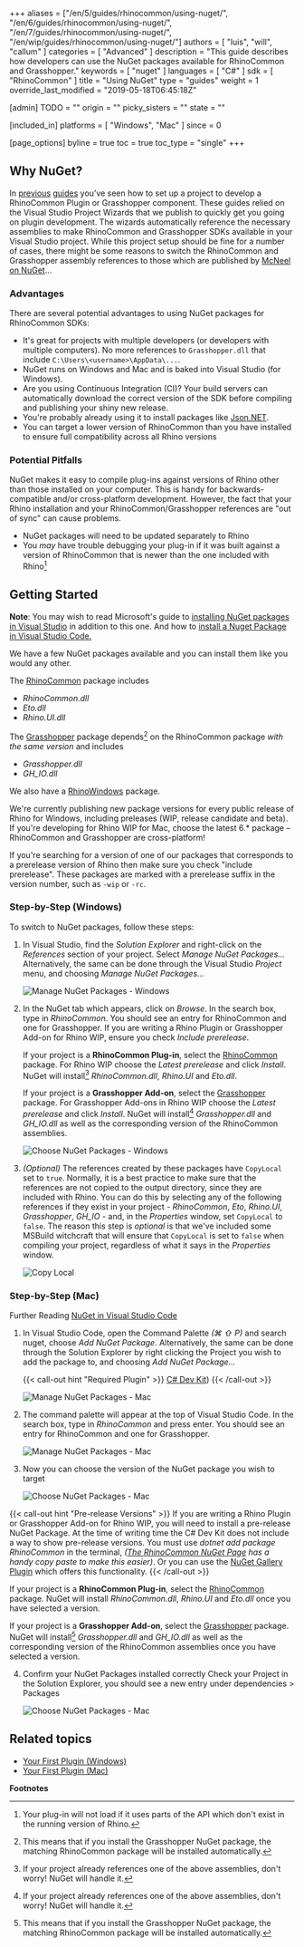 +++
aliases = ["/en/5/guides/rhinocommon/using-nuget/", "/en/6/guides/rhinocommon/using-nuget/", "/en/7/guides/rhinocommon/using-nuget/", "/en/wip/guides/rhinocommon/using-nuget/"]
authors = [ "luis", "will", "callum" ]
categories = [ "Advanced" ]
description = "This guide describes how developers can use the NuGet packages available for RhinoCommon and Grasshopper."
keywords = [ "nuget" ]
languages = [ "C#" ]
sdk = [ "RhinoCommon" ]
title = "Using NuGet"
type = "guides"
weight = 1
override_last_modified = "2019-05-18T06:45:18Z"

[admin]
TODO = ""
origin = ""
picky_sisters = ""
state = ""

[included_in]
platforms = [ "Windows", "Mac" ]
since = 0

[page_options]
byline = true
toc = true
toc_type = "single"
+++


## Why NuGet?

In [previous](/guides/rhinocommon/your-first-plugin-windows/) [guides](/guides/rhinocommon/your-first-plugin-mac/) you’ve seen how to set up a project to develop a RhinoCommon Plugin or Grasshopper component.  These guides relied on the Visual Studio Project Wizards that we publish to quickly get you going on plugin development.  The wizards automatically reference the necessary assemblies to make RhinoCommon and Grasshopper SDKs available in your Visual Studio project.  While this project setup should be fine for a number of cases, there might be some reasons to switch the RhinoCommon and Grasshopper assembly references to those which are published by [McNeel on NuGet](https://www.nuget.org/profiles/McNeel)...

### Advantages

There are several potential advantages to using NuGet packages for RhinoCommon SDKs:

* It's great for projects with multiple developers (or developers with multiple computers). No more references to `Grasshopper.dll` that include `C:\Users\<username>\AppData\...`.
* NuGet runs on Windows and Mac and is baked into Visual Studio (for Windows).
* Are you using Continuous Integration (CI)?  Your build servers can automatically download the correct version of the SDK before compiling and publishing your shiny new release.
* You're probably already using it to install packages like [Json.NET](https://www.nuget.org/packages/newtonsoft.json).
* You can target a lower version of RhinoCommon than you have installed to ensure full compatibility across all Rhino versions

### Potential Pitfalls

NuGet makes it easy to compile plug-ins against versions of Rhino other than those installed on your computer. This is handy for backwards-compatible and/or cross-platform development. However, the fact that your Rhino installation and your RhinoCommon/Grasshopper references are "out of sync" can cause problems.

* NuGet packages will need to be updated separately to Rhino
* You _may_ have trouble debugging your plug-in if it was built against a version of RhinoCommon that is newer than the one included with Rhino[^a]

## Getting Started

<div class="bs-callout">

<strong>Note</strong>: You may wish to read Microsoft's guide to <a href="https://docs.microsoft.com/en-gb/nuget/quickstart/use-a-package">installing NuGet packages in Visual Studio</a> in addition to this one.
And how to <a href="https://code.visualstudio.com/docs/csharp/package-management">install a Nuget Package in Visual Studio Code.</a>

</div>

We have a few NuGet packages available and you can install them like you would any other. 

The [RhinoCommon] package includes

* *RhinoCommon.dll*
* *Eto.dll*
* *Rhino.UI.dll*

The [Grasshopper] package depends[^1] on the RhinoCommon package _with the same version_ and includes

* *Grasshopper.dll*
* *GH_IO.dll*

We also have a [RhinoWindows](https://www.nuget.org/packages/RhinoWindows) package.

We're currently publishing new package versions for every public release of Rhino for Windows, including preleases (WIP, release candidate and beta). If you're developing for Rhino WIP for Mac, choose the latest 6.* package – RhinoCommon and Grasshopper are cross-platform!

If you're searching for a version of one of our packages that corresponds to a prerelease version of Rhino then make sure you check "include prerelease". These packages are marked with a prerelease suffix in the version number, such as `-wip` or `-rc`.

### Step-by-Step (Windows)

To switch to NuGet packages, follow these steps:

1. In Visual Studio, find the *Solution Explorer* and right-click on the *References* section of your project. Select *Manage NuGet Packages...* Alternatively, the same can be done through the Visual Studio *Project* menu, and choosing *Manage NuGet Packages...*

    ![Manage NuGet Packages - Windows](/images/using-nuget-01.png)

2. In the NuGet tab which appears, click on *Browse*. In the search box, type in *RhinoCommon*. You should see an entry for RhinoCommon and one for Grasshopper. If you are writing a Rhino Plugin or Grasshopper Add-on for Rhino WIP, ensure you check *Include prerelease*.

    If your project is a **RhinoCommon Plug-in**, select the [RhinoCommon] package. For Rhino WIP choose the *Latest prerelease* and click *Install*. NuGet will install[^2] *RhinoCommon.dll*, *Rhino.UI* and *Eto.dll*.

    If your project is a **Grasshopper Add-on**, select the [Grasshopper] package. For Grasshopper Add-ons in Rhino WIP choose the *Latest prerelease* and click *Install*. NuGet will install[^2] *Grasshopper.dll* and *GH_IO.dll* as well as the corresponding version of the RhinoCommon assemblies.

    ![Choose NuGet Packages - Windows](/images/using-nuget-02.png)

3. *(Optional)* The references created by these packages have `CopyLocal` set to `true`.  Normally, it is a best practice to make sure that the references are not copied to the output directory, since they are included with Rhino. You can do this by selecting any of the following references if they exist in your project - *RhinoCommon*, *Eto*, *Rhino.UI*, *Grasshopper*, *GH_IO* - and, in the *Properties* window, set `CopyLocal` to `false`.  The reason this step is *optional* is that we've included some MSBuild witchcraft that will ensure that `CopyLocal` is set to `false` when compiling your project, regardless of what it says in the *Properties* window.

    ![Copy Local](/images/using-nuget-03.png)


### Step-by-Step (Mac)
Further Reading [NuGet in Visual Studio Code](https://code.visualstudio.com/docs/csharp/package-management)

1. In Visual Studio Code, open the Command Palette _(⌘ ⇧ P)_ and search nuget, choose *Add NuGet Package*. Alternatively, the same can be done through the Solution Explorer  by right clicking the Project you wish to add the package to, and choosing *Add NuGet Package...*

    {{< call-out hint "Required Plugin" >}}
[C# Dev Kit](https://marketplace.visualstudio.com/items?itemName=ms-dotnettools.csdevkit))
    {{< /call-out >}}

    ![Manage NuGet Packages - Mac](/images/using-nuget-04.png)


2. The command palette will appear at the top of Visual Studio Code. In the search box, type in *RhinoCommon* and press enter. You should see an entry for RhinoCommon and one for Grasshopper.

    ![Manage NuGet Packages - Mac](/images/using-nuget-05.png)

3. Now you can choose the version of the NuGet package you wish to target

    ![Choose NuGet Packages - Mac](/images/using-nuget-06.png)

{{< call-out hint "Pre-release Versions" >}}
If you are writing a Rhino Plugin or Grasshopper Add-on for Rhino WIP, you will need to install a pre-release NuGet Package.
At the time of writing time the C# Dev Kit does not include a way to show pre-release versions.
You must use _dotnet add package RhinoCommon_ in the terminal, _([The RhinoCommon NuGet Page](https://www.nuget.org/packages/rhinocommon) has a handy copy paste to make this easier)_.
Or you can use the [NuGet Gallery Plugin](https://marketplace.visualstudio.com/items?itemName=patcx.vscode-nuget-gallery) which offers this functionality.
{{< /call-out >}}

If your project is a **RhinoCommon Plug-in**, select the [RhinoCommon] package. NuGet will install *RhinoCommon.dll*, *Rhino.UI* and *Eto.dll* once you have selected a version.

If your project is a **Grasshopper Add-on**, select the [Grasshopper] package. NuGet will install[^1] *Grasshopper.dll* and *GH_IO.dll* as well as the corresponding version of the RhinoCommon assemblies once you have selected a version.

4. Confirm your NuGet Packages installed correctly
Check your Project in the Solution Explorer, you should see a new entry under dependencies > Packages
    
    ![Choose NuGet Packages - Mac](/images/using-nuget-07.png)

## Related topics

- [Your First Plugin (Windows)](/guides/rhinocommon/your-first-plugin-windows)
- [Your First Plugin (Mac)](/guides/rhinocommon/your-first-plugin-mac)

**Footnotes**
[^1]: This means that if you install the Grasshopper NuGet package, the matching RhinoCommon package will be installed automatically.
[^2]: If your project already references one of the above assemblies, don't worry! NuGet will handle it.
[^a]: Your plug-in will not load if it uses parts of the API which don't exist in the running version of Rhino.

[RhinoCommon]: https://www.nuget.org/packages/rhinocommon
[Grasshopper]: https://www.nuget.org/packages/grasshopper
